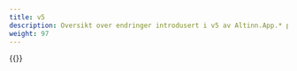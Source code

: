 ```yaml
---
title: v5
description: Oversikt over endringer introdusert i v5 av Altinn.App.* pakkene.
weight: 97
---
```


{{<children>}}